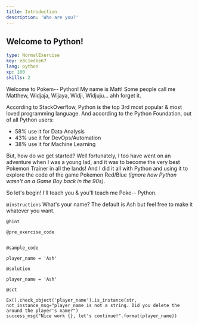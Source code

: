 ```yaml
---
title: Introduction
description: 'Who are you?'
---
```


## Welcome to Python!

```yaml
type: NormalExercise
key: e8c1edbe67
lang: python
xp: 100
skills: 2
```

Welcome to Pokem-- Python! My name is Matt! Some people call me Matthew, Widjaja, Wijaya, Widji, Widjuju... ahh forget it.

According to StackOverflow, Python is the top 3rd most popular & most loved programming language. And according to the Python Foundation, out of all Python users:
- 58% use it for Data Analysis
- 43% use it for DevOps/Automation
- 38% use it for Machine Learning

But, how do we get started? Well fortunately, I too have went on an adventure when I was a young lad, and it was to become the very best Pokemon Trainer in all the lands! And I did it all with Python and using it to explore the code of the game Pokemon Red/Blue _(ignore how Python wasn't on a Game Boy back in the 90s)_. 

So let's begin! I'll teach you & you'll teach me Poke-- Python.

`@instructions`
What's your name? The default is Ash but feel free to make it whatever you want.

`@hint`


`@pre_exercise_code`
```{python}

```

`@sample_code`
```{python}
player_name = 'Ash'
```

`@solution`
```{python}
player_name = 'Ash'
```

`@sct`
```{python}
Ex().check_object('player_name').is_instance(str, not_instance_msg="player_name is not a string. Did you delete the around the player's name?")
success_msg("Nice work {}, let's continue!".format(player_name))

```
